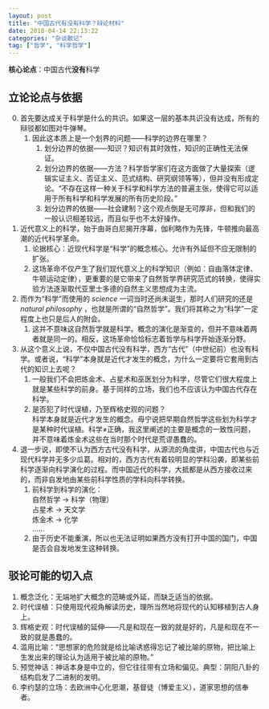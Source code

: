 ```yaml
---
layout: post
title: "中国古代有没有科学？辩论材料"
date: 2018-04-14 22:13:22
categories: "杂谈散记"
tag: ["哲学", "科学哲学"]
---
```


**核心论点**：中国古代**没有**科学

<!-- more -->

## 立论论点与依据

0. 首先要达成关于科学是什么的共识。如果这一层的基本共识没有达成，所有的辩驳都如图对牛弹琴。
    1. 因此这本质上是一个划界的问题——科学的边界在哪里？
        1. 划分边界的依据——知识？知识有其时效性，知识的正确性无法保证。
        2. 划分边界的依据——方法？科学哲学家们在这方面做了大量探索（逻辑实证主义、否证主义、范式结构、研究纲领等等），但并没有形成定论。“不存在这样一种关于科学和科学方法的普遍主张，使得它可以适用于所有科学和科学发展的所有历史阶段。”
        3. 划分边界的依据——社会建制？这个观点倒是无可厚非，但和我们的一般认识相差较远，而且似乎也不太好操作。
1. 近代意义上的科学，始于由哥白尼揭开序幕，伽利略作为先锋，牛顿推向最高潮的近代科学革命。
    1. 论据核心：近现代科学是“科学”的概念核心。允许有外延但不应无限制的扩张。
    2. 这场革命不仅产生了我们现代意义上的科学知识（例如：自由落体定律、牛顿运动定律），更重要的是它带来了自然哲学界研究范式的转换，使得实验方法逐渐取代亚里士多德的自然主义思想成为主流。
2. 而作为“科学”而使用的 *science* 一词当时还尚未诞生，那时人们研究的还是 *natural philosophy* ，也就是所谓的“自然哲学”。我们将其称之为“科学”一定程度上也只是后人的附会。
    1. 这并不意味这自然哲学就是科学。概念的演化是渐变的，但并不意味着两者就是同一的。相反，这场革命恰恰标志着哲学与科学开始逐渐分野。
3. 从这个意义上说，不仅中国古代没有科学，西方“古代”（中世纪前）也没有科学。或者说，“科学”本身就是近代才发生的概念，为什么一定要将它套用到古代的知识上去呢？
    1. 一般我们不会把炼金术、占星术和巫医划分为科学，尽管它们很大程度上就是某些科学的前身。基于同样的立场，我们也不应该认为中国古代存在科学。
    2. 是否犯了时代误植，乃至辉格史观的问题？<br/>科学本身就是近代才发生的概念。毋宁说把早期自然哲学这些划为科学才是某种时代误植。科学≠正确，我这里阐述的主要是概念的一致性问题，并不意味着炼金术这些在当时那个时代是荒谬愚蠢的。
4. 退一步说，即使不认为西方古代没有科学，从源流的角度讲，中国古代也与近现代科学并无多少瓜葛。相对的，西方古代有着较明显的学科沿袭，即某些前科学逐渐向科学演化的过程。而中国近代的科学，大抵都是从西方接收过来的，而非自发地由某些前科学性质的学科向科学转换。
    1. 前科学到科学的演化：<br/>自然哲学 → 科学（物理）<br/>占星术 → 天文学<br/>炼金术 → 化学<br/>……
    2. 由于历史不能重演，所以也无法证明如果西方没有打开中国的国门，中国是否会自发地发生这种转换。

## 驳论可能的切入点

1. 概念泛化：无端地扩大概念的范畴或外延，而缺乏适当的依据。
2. 时代误植：只使用现代视角解读历史，理所当然地将现代的认知移植到古人身上。
3. 辉格史观：时代误植的延伸——凡是和现在一致的就是好的，凡是和现在不一致的就是愚蠢的。
4. 滥用比喻：“思想家的危险就是给比喻诱惑得忘记了被比喻的原物，把比喻上生发出来的理论认为适用于被比喻的原物。”
5. 预觉神话：神话本身是中立的，但它往往带有立场和偏见。典型：阴阳八卦的结构启发了二进制的发明。
6. 李约瑟的立场：去欧洲中心化思潮，基督徒（博爱主义），道家思想的信奉者。
